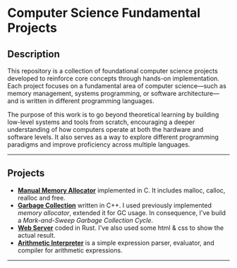 # Computer Science Fundamental Projects

## Description
This repository is a collection of foundational computer science projects developed to reinforce core concepts through hands-on implementation. Each project focuses on a fundamental area of computer science—such as memory management, systems programming, or software architecture—and is written in different programming languages.

The purpose of this work is to go beyond theoretical learning by building low-level systems and tools from scratch, encouraging a deeper understanding of how computers operate at both the hardware and software levels. It also serves as a way to explore different programming paradigms and improve proficiency across multiple languages.

---

## Projects
- [**Manual Memory Allocator**](https://github.com/letv1nnn/Computer-Science-Fundamentals/tree/main/MALLOC) implemented in C. It includes malloc, calloc, realloc and free.
- [**Garbage Collection**](https://github.com/letv1nnn/Computer-Science-Fundamentals/tree/main/GC) written in C++. I used previously implemented *memory allocator*, extended it for GC usage. In consequence, I've build a *Mark-and-Sweep Garbage Collection Cycle*.
- [**Web Server**](https://github.com/letv1nnn/Computer-Science-Fundamentals/tree/main/Web-Server) coded in Rust. I've also used some html & css to show the actual result.
- [**Arithmetic Interpreter**](https://github.com/letv1nnn/Computer-Science/tree/main/ARITHMETIC-INTERPRETER) is a simple expression parser, evaluator, and compiler for arithmetic expressions.
---
